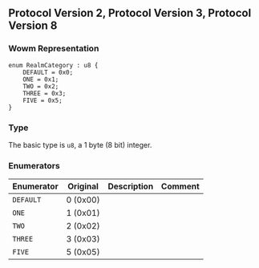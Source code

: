 ## Protocol Version 2, Protocol Version 3, Protocol Version 8

### Wowm Representation
```rust,ignore
enum RealmCategory : u8 {
    DEFAULT = 0x0;    
    ONE = 0x1;    
    TWO = 0x2;    
    THREE = 0x3;    
    FIVE = 0x5;    
}

```
### Type
The basic type is `u8`, a 1 byte (8 bit) integer.
### Enumerators
| Enumerator | Original  | Description | Comment |
| --------- | -------- | ----------- | ------- |
| `DEFAULT` | 0 (0x00) |  |  |
| `ONE` | 1 (0x01) |  |  |
| `TWO` | 2 (0x02) |  |  |
| `THREE` | 3 (0x03) |  |  |
| `FIVE` | 5 (0x05) |  |  |
